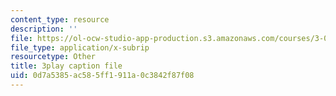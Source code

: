 ```yaml
---
content_type: resource
description: ''
file: https://ol-ocw-studio-app-production.s3.amazonaws.com/courses/3-091sc-introduction-to-solid-state-chemistry-fall-2010/0d7a5385ac585ff1911a0c3842f87f08_NpBq_JnLKv8.vtt
file_type: application/x-subrip
resourcetype: Other
title: 3play caption file
uid: 0d7a5385-ac58-5ff1-911a-0c3842f87f08
---
```


